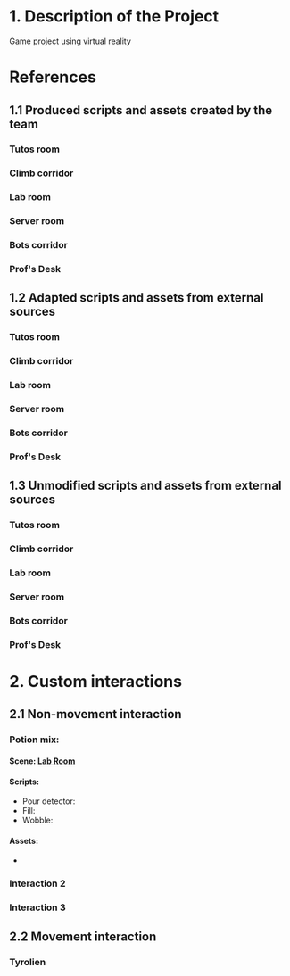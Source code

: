 # 1. Description of the Project
Game project using virtual reality

# References


## 1.1 Produced scripts and assets created by the team

### Tutos room
### Climb corridor
### Lab room
### Server room
### Bots corridor
### Prof's Desk

## 1.2 Adapted scripts and assets from external sources

### Tutos room
### Climb corridor
### Lab room
### Server room
### Bots corridor
### Prof's Desk

## 1.3 Unmodified scripts and assets from external sources

### Tutos room
### Climb corridor
### Lab room
### Server room
### Bots corridor
### Prof's Desk

# 2. Custom interactions

## 2.1 Non-movement interaction

### Potion mix:

#### Scene: [Lab Room](Assets/LaboAsset/)
#### Scripts:
- Pour detector:
- Fill: 
- Wobble:
#### Assets:
- 

### Interaction 2
### Interaction 3

## 2.2 Movement interaction

### Tyrolien
